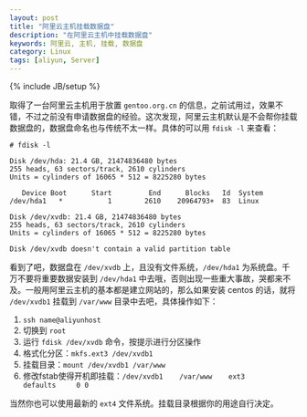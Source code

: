 ```yaml
---
layout: post
title: "阿里云主机挂载数据盘"
description: "在阿里云主机中挂载数据盘"
keywords: 阿里云, 主机, 挂载, 数据盘
category: Linux
tags: [aliyun, Server]
---
```

{% include JB/setup %}

取得了一台阿里云主机用于放置 `gentoo.org.cn` 的信息，之前试用过，效果不错，不过之前没有申请数据盘的经验。这次发现，阿里云主机默认是不会帮你挂载数据盘的，数据盘命名也与传统不太一样。具体的可以用 `fdisk -l` 来查看：

```
# fdisk -l

Disk /dev/hda: 21.4 GB, 21474836480 bytes
255 heads, 63 sectors/track, 2610 cylinders
Units = cylinders of 16065 * 512 = 8225280 bytes

   Device Boot      Start         End      Blocks   Id  System
/dev/hda1   *           1        2610    20964793+  83  Linux

Disk /dev/xvdb: 21.4 GB, 21474836480 bytes
255 heads, 63 sectors/track, 2610 cylinders
Units = cylinders of 16065 * 512 = 8225280 bytes

Disk /dev/xvdb doesn't contain a valid partition table
```

<!-- more -->

看到了吧，数据盘在 `/dev/xvdb` 上，且没有文件系统，`/dev/hda1` 为系统盘。千万不要将重要数据安装到 `/dev/hda1` 中去哦，否则出现一些重大事故，哭都来不及。一般用阿里云主机的基本都是建立网站的，那么如果安装 centos 的话，就将 `/dev/xvdb1` 挂载到 `/var/www` 目录中去吧，具体操作如下：

1. `ssh name@aliyunhost`
2. 切换到 `root`
3. 运行 `fdisk /dev/xvdb` 命令，按提示进行分区操作
4. 格式化分区：`mkfs.ext3 /dev/xvdb1`
5. 挂载目录：`mount /dev/xvdb1 /var/www`
6. 修改fstab使得开机即挂载：`/dev/xvdb1    /var/www    ext3         defaults     0 0`

当然你也可以使用最新的 `ext4` 文件系统。挂载目录根据你的用途自行决定。
